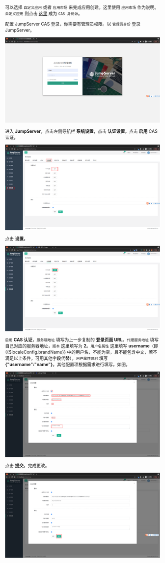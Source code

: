 <IntegrationDetailCard :title="`在 JumpServer 中配置 CAS`">

可以选择 `自定义应用` 或者 `应用市场` 来完成应用创建。这里使用 `应用市场` 作为说明。 `自定义应用` 则点击 [这里](/guides/federation/cas.md) 成为 `CAS 身份源`。

配置 JumpServer CAS 登录，你需要有管理员权限。以 `管理员身份` 登录 JumpServer。

<img src="../../images/integration/cas-jumpserver/1-1.png" class="md-img-padding" />

进入 **JumpServer**，点击左侧导航栏 **系统设置**，点击 **认证设置**。点击 **启用** CAS 认证。

<img src="../../images/integration/cas-jumpserver/1-2.png" class="md-img-padding" />

点击 **设置**。

<img src="../../images/integration/cas-jumpserver/1-3.png" class="md-img-padding" />

`启用` **CAS 认证**，`服务端地址` 填写为上一步复制的 **登录页面 URL**。`代理服务地址` 填写自己对应的服务器地址，`版本` 这里填写为 **2**。`用户名属性` 这里填写 **username**（即 {{$localeConfig.brandName}} 中的用户名，不能为空，且不能包含中文，若不满足以上条件，可用其他字段代替），`用户属性映射` 填写 **{"username":"name"}**。其他配置项根据需求进行填写，如图。

<!-- <img src="../../images/integration/cas-jumpserver/1-6.png" class="md-img-padding" /> -->

<img src="../../images/integration/cas-jumpserver/1-4_.png" class="md-img-padding" />

点击 **提交**，完成更改。

<img src="../../images/integration/cas-jumpserver/1-5_.png" class="md-img-padding" />

</IntegrationDetailCard>
